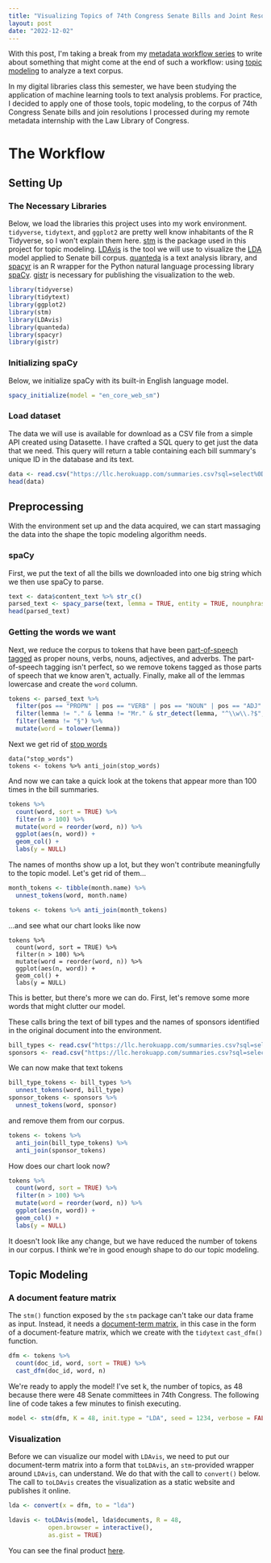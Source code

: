 ```yaml
---
title: "Visualizing Topics of 74th Congress Senate Bills and Joint Resolutions"
layout: post
date: "2022-12-02"
---
```


With this post, I'm taking a break from my [metadata workflow series](https://blackerby.github.io/workflow-series/) to write about something that might come at the end of such a workflow: using [topic modeling](https://en.wikipedia.org/wiki/Topic_model) to analyze a text corpus.

In my digital libraries class this semester, we have been studying the application of machine learning tools to text analysis problems. For practice, I decided to apply one of those tools, topic modeling, to the corpus of 74th Congress Senate bills and join resolutions I processed during my remote metadata internship with the Law Library of Congress.

# The Workflow

## Setting Up

### The Necessary Libraries

Below, we load the libraries this project uses into my work environment. `tidyverse`, `tidytext`, and `ggplot2` are pretty well know inhabitants of the R Tidyverse, so I won't explain them here. [stm](https://www.structuraltopicmodel.com/) is the package used in this project for topic modeling. [LDAvis](https://github.com/cpsievert/LDAvis) is the tool we will use to visualize the [LDA](https://en.wikipedia.org/wiki/Latent_Dirichlet_allocation) model applied to Senate bill corpus. [quanteda](http://quanteda.io/) is a text analysis library, and [spacyr](https://spacyr.quanteda.io/index.html) is an R wrapper for the Python natural language processing library [spaCy](https://spacy.io/). [gistr](https://github.com/ropensci/gistr) is necessary for publishing the visualization to the web.

```r
library(tidyverse)
library(tidytext)
library(ggplot2)
library(stm)
library(LDAvis)
library(quanteda)
library(spacyr)
library(gistr)
```

### Initializing spaCy

Below, we initialize spaCy with its built-in English language model.

```r
spacy_initialize(model = "en_core_web_sm")
```

### Load dataset

The data we will use is available for download as a CSV file from a simple API created using Datasette. I have crafted a SQL query to get just the data that we need. This query will return a table containing each bill summary's unique ID in the database and its text.

```r
data <- read.csv("https://llc.herokuapp.com/summaries.csv?sql=select%0D%0A++rowid%2C%0D%0A++content_text%0D%0Afrom%0D%0A++files%0D%0Awhere%0D%0A++%22path%22+like+%2274_2_s%25%22%0D%0Aorder+by%0D%0A++path&_size=max")
head(data)
```

## Preprocessing

With the environment set up and the data acquired, we can start massaging the data into the shape the topic modeling algorithm needs.

### spaCy

First, we put the text of all the bills we downloaded into one big string which we then use spaCy to parse.

```r
text <- data$content_text %>% str_c()
parsed_text <- spacy_parse(text, lemma = TRUE, entity = TRUE, nounphrase = TRUE)
head(parsed_text)
```

### Getting the words we want

Next, we reduce the corpus to tokens that have been [part-of-speech tagged](https://en.wikipedia.org/wiki/Part-of-speech_tagging) as proper nouns, verbs, nouns, adjectives, and adverbs. The part-of-speech tagging isn't perfect, so we remove tokens tagged as those parts of speech that we know aren't, actually. Finally, make all of the lemmas lowercase and create the `word` column.

```r
tokens <- parsed_text %>% 
  filter(pos == "PROPN" | pos == "VERB" | pos == "NOUN" | pos == "ADJ" | pos == "ADV") %>%
  filter(lemma != "." & lemma != "Mr." & str_detect(lemma, "^\\w\\.?$", negate = TRUE)) %>% 
  filter(lemma != "§") %>% 
  mutate(word = tolower(lemma))
```

Next we get rid of [stop words](https://en.wikipedia.org/wiki/Stop_word)

```{r}
data("stop_words")
tokens <- tokens %>% anti_join(stop_words)
```

And now we can take a quick look at the tokens that appear more than 100 times in the bill summaries.

```r
tokens %>%
  count(word, sort = TRUE) %>% 
  filter(n > 100) %>% 
  mutate(word = reorder(word, n)) %>% 
  ggplot(aes(n, word)) +
  geom_col() +
  labs(y = NULL)
```

The names of months show up a lot, but they won't contribute meaningfully to the topic model. Let's get rid of them...

```r
month_tokens <- tibble(month.name) %>% 
  unnest_tokens(word, month.name)

tokens <- tokens %>% anti_join(month_tokens)
```

...and see what our chart looks like now

```{r}
tokens %>%
  count(word, sort = TRUE) %>% 
  filter(n > 100) %>% 
  mutate(word = reorder(word, n)) %>% 
  ggplot(aes(n, word)) +
  geom_col() +
  labs(y = NULL)
```

This is better, but there's more we can do. First, let's remove some more words that might clutter our model.

These calls bring the text of bill types and the names of sponsors identified in the original document into the environment.

```r
bill_types <- read.csv("https://llc.herokuapp.com/summaries.csv?sql=select+distinct+bill_type+from+actions&_size=max")
sponsors <- read.csv("https://llc.herokuapp.com/summaries.csv?sql=select+distinct+sponsor+from+actions+where+sponsor+is+not+null+and+sponsor+%21%3D+%22%22&_size=max")
```

We can now make that text tokens

```r
bill_type_tokens <- bill_types %>% 
  unnest_tokens(word, bill_type)
sponsor_tokens <- sponsors %>% 
  unnest_tokens(word, sponsor)
```

and remove them from our corpus.

```r
tokens <- tokens %>% 
  anti_join(bill_type_tokens) %>%
  anti_join(sponsor_tokens)
```

How does our chart look now?

```r
tokens %>%
  count(word, sort = TRUE) %>% 
  filter(n > 100) %>% 
  mutate(word = reorder(word, n)) %>% 
  ggplot(aes(n, word)) +
  geom_col() +
  labs(y = NULL)
```

It doesn't look like any change, but we have reduced the number of tokens in our corpus. I think we're in good enough shape to do our topic modeling.

## Topic Modeling

### A document feature matrix

The `stm()` function exposed by the `stm` package can't take our data frame as input. Instead, it needs a [document-term matrix](https://en.wikipedia.org/wiki/Document-term_matrix), in this case in the form of a document-feature matrix, which we create with the `tidytext` `cast_dfm()` function.

```r
dfm <- tokens %>% 
  count(doc_id, word, sort = TRUE) %>% 
  cast_dfm(doc_id, word, n)
```

We're ready to apply the model! I've set k, the number of topics, as 48 because there were 48 Senate committees in 74th Congress. The following line of code takes a few minutes to finish executing.

```r
model <- stm(dfm, K = 48, init.type = "LDA", seed = 1234, verbose = FALSE)
```

### Visualization

Before we can visualize our model with `LDAvis`, we need to put our document-term matrix into a form that `toLDAvis`, an `stm`-provided wrapper around `LDAvis`, can understand. We do that with the call to `convert()` below. The call to `toLDAvis` creates the visualization as a static website and publishes it online.

```r
lda <- convert(x = dfm, to = "lda")

ldavis <- toLDAvis(model, lda$documents, R = 48,
		   open.browser = interactive(),
		   as.gist = TRUE)
```

You can see the final product [here](https://bl.ocks.org/blackerby/raw/def5c205228616e8e0e6cc0945bd9f4f/#topic=0&lambda=1&term=).
